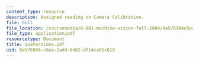 ```yaml
---
content_type: resource
description: Assigned reading on Camera Calibration.
file: null
file_location: /coursemedia/6-801-machine-vision-fall-2004/0a576904c8aa2add9d02df14ca85c019_quaternions.pdf
file_type: application/pdf
resourcetype: Document
title: quaternions.pdf
uid: 0a576904-c8aa-2add-9d02-df14ca85c019
---
```

